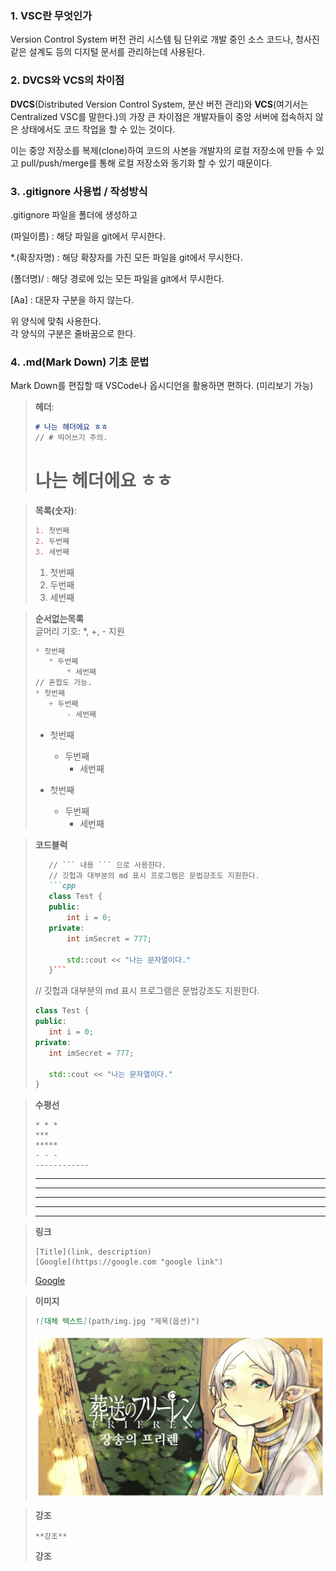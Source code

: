 ### 1. VSC란 무엇인가
Version Control System 버전 관리 시스템
팀 단위로 개발 중인 소스 코드나, 청사진 같은 설계도 등의 디지털 문서를 관리하는데 사용된다.


### 2. DVCS와 VCS의 차이점
**DVCS**(Distributed Version Control System, 분산 버전 관리)와 **VCS**(여기서는 Centralized VSC를 말한다.)의 가장 큰 차이점은 개발자들이 중앙 서버에 접속하지 않은 상태에서도 코드 작업을 할 수 있는 것이다.

이는 중앙 저장소를 복제(clone)하여 코드의 사본을 개발자의 로컬 저장소에 만들 수 있고 pull/push/merge를 통해 로컬 저장소와 동기화 할 수 있기 때문이다.
### 3. .gitignore 사용법 / 작성방식
.gitignore 파일을 폴더에 생성하고

(파일이름) : 해당 파일을 git에서 무시한다.

*.(확장자명) : 해당 확장자를 가진 모든 파일을 git에서 무시한다.

(폴더명)/ : 해당 경로에 있는 모든 파일을 git에서 무시한다.

[Aa] : 대문자 구분을 하지 않는다.

위 양식에 맞춰 사용한다.\
각 양식의 구분은 줄바꿈으로 한다.

### 4. .md(Mark Down) 기초 문법

Mark Down를 편집할 때 VSCode나 옵시디언을 활용하면 편하다. (미리보기 가능)

>**헤더**:
>```md
># 나는 헤더에요 ㅎㅎ
>// # 띄어쓰기 주의.
>```
># 나는 헤더에요 ㅎㅎ

>**목록(숫자)**:
>```md
>1. 첫번째
>2. 두번째
>3. 세번째
>```
>1. 첫번째
>2. 두번째
>3. 세번째

>**순서없는목록**\
>글머리 기호: *, +, - 지원
>```md
>* 첫번째
>    * 두번째
>        * 세번째
>// 혼합도 가능.
>* 첫번째
>    + 두번째
>        - 세번째
>```
>* 첫번째
>    * 두번째
>        * 세번째
>        
>* 첫번째
>    + 두번째
>        - 세번째

>**코드블럭**
>```md
>    // ``` 내용 ``` 으로 사용한다.
>    // 깃헙과 대부분의 md 표시 프로그램은 문법강조도 지원한다.
>    ```cpp
>    class Test {
>    public:
>        int i = 0;
>    private:
>        int imSecret = 777;
>
>        std::cout << "나는 문자열이다."
>    }```
>```
>// 깃헙과 대부분의 md 표시 프로그램은 문법강조도 지원한다.
>```cpp
>class Test {
>public:
>    int i = 0;
>private:
>    int imSecret = 777;
>
>    std::cout << "나는 문자열이다."
>}
>```

>**수평선**
>```
>* * *
>***
>*****
>- - -
>------------
>```
>* * *
>***
>*****
>- - -
>------------

>**링크**
>```
>[Title](link, description)
>[Google](https://google.com "google link")
>```
>[Google](https://google.com "google link")

>**이미지**
>```md
>![대체 텍스트](path/img.jpg "제목(옵션)")
>```
>![장송의 프리렌](IMG/frieren.jpg "Optional title")

>**강조**
>```
>**강조**
>```
>**강조**
